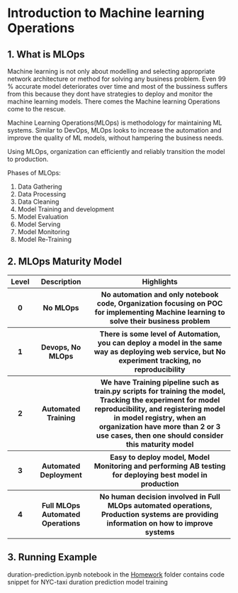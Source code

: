 # Introduction to Machine learning Operations

<h2> 1. What is MLOps </h2>

Machine learning is not only about modelling and selecting appropriate network architecture or method for solving any business problem. Even 99 % accurate model deteriorates over time 
and most of the bussiness suffers from this because they dont have strategies to deploy and monitor the machine learning models. There comes the Machine learning Operations come to the rescue.

Machine Learning Operations(MLOps) is methodology for maintaining ML systems. Similar to DevOps, MLOps looks to increase the automation and improve the quality of ML models,
without hampering the business needs.

Using MLOps, organization can efficiently and reliably transition the model to production.

Phases of MLOps:

1. Data Gathering
2. Data Processing
3. Data Cleaning
4. Model Training and development
5. Model Evaluation
6. Model Serving
7. Model Monitoring
8. Model Re-Training

<h2> 2. MLOps Maturity Model </h2>

<table>
  <tr>
    <th> Level </th>
    <th> Description </th>
    <th> Highlights </th>
  </tr>
  
  <tr>
    <th> 0 </th>
    <th> No MLOps </th>
    <th> No automation and only notebook code, Organization focusing on POC for implementing Machine learning to solve their business problem </th>
  </tr>
  
  <tr>
    <th> 1 </th>
    <th> Devops, No MLOps </th>
    <th> There is some level of Automation, you can deploy a model in the same way as deploying web service, but No experiment tracking, no reproducibility </th>
  </tr>
  
  <tr>
    <th> 2 </th>
    <th> Automated Training </th>
    <th> We have Training pipeline such as train.py scripts for training the model, Tracking the experiment for model reproducibility, and registering model in model registry, when an organization have more than 2 or 3 use cases, then one should consider this maturity model </th>
  </tr>
  <tr>
    <th> 3 </th>
    <th> Automated Deployment </th>
    <th> Easy to deploy model, Model Monitoring and performing AB testing for deploying best model in production </th>
  </tr>
  <tr>
    <th> 4 </th>
    <th> Full MLOps Automated Operations </th>
    <th> No human decision involved in Full MLOps automated operations, Production systems are providing information on how to improve systems </th>
  </tr>
  
</table>

<h2> 3. Running Example </h2>
<p> duration-prediction.ipynb notebook in the <a href="https://github.com/emoloic/MLOPS-Zoomcamp/blob/main/01_Intro/HomeWork/duration-prediction.ipynb">Homework</a> folder contains code snippet for NYC-taxi duration prediction model training  </p>
  
